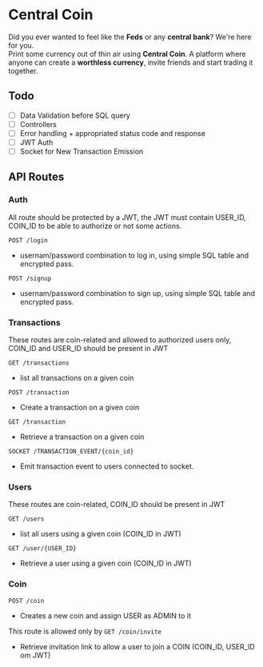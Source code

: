 # Central Coin

Did you ever wanted to feel like the **Feds** or any **central bank**? We're here for you.  
Print some currency out of thin air using **Central Coin**. A platform where anyone can create a **worthless currency**, invite friends and start trading it together.

## Todo

- [ ] Data Validation before SQL query
- [ ] Controllers
- [ ] Error handling + appropriated status code and response
- [ ] JWT Auth
- [ ] Socket for New Transaction Emission

## API Routes 

### Auth
All route should be protected by a JWT, the JWT must contain USER_ID, COIN_ID to be able to authorize or not some actions.

`POST /login`
- usernam/password combination to log in, using simple SQL table and encrypted pass.

`POST /signup`
- usernam/password combination to sign up, using simple SQL table and encrypted pass.

### Transactions
These routes are coin-related and allowed to authorized users only, COIN_ID and USER_ID should be present in JWT

`GET /transactions` 
- list all transactions on a given coin

`POST /transaction`
- Create a transaction on a given coin

`GET /transaction`
- Retrieve a transaction on a given coin

`SOCKET /TRANSACTION_EVENT/{coin_id}`
- Emit transaction event to users connected to socket.

### Users
These routes are coin-related, COIN_ID should be present in JWT

`GET /users` 
- list all users using a given coin (COIN_ID in JWT)

`GET /user/{USER_ID}`
- Retrieve a user using a given coin (COIN_ID in JWT)

### Coin
`POST /coin`
- Creates a new coin and assign USER as ADMIN to it

This route is allowed only by 
`GET /coin/invite`
- Retrieve invitation link to allow a user to join a COIN (COIN_ID, USER_ID om JWT) 
